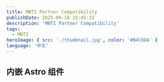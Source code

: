 ```yaml
---
title: MBTI Partner Compatibility
publishDate: 2025-09-18 15:45:33
description: 'MBTI Partner Compatibility'
tags:
  - MBTI
heroImage: { src: './thumbnail.jpg', color: '#B4C6DA' }
language: '中文'
---
```


## 内嵌 Astro 组件

<div id="container" style="height: 100%"></div>
<!-- <script type="text/javascript" src="https://code.jquery.com/jquery-3.1.1.min.js"></script> -->
<script type="text/javascript" src="https://fastly.jsdelivr.net/npm/echarts@5/dist/echarts.min.js"></script>
<script type="text/javascript">
    var dom = document.getElementById('container');
    var myChart = echarts.init(dom, null, {
      renderer: 'canvas',
      useDirtyRect: false
    });
    var app = {};
    
    var option;

    // Click on the data to toggle grouping
      const mbti = [
        'ENFJ',
        'ENFP',
        'ENTJ',
        'ENTP',
        'ESFJ',
        'ESFP',
        'ESTJ',
        'ESTP',
        'INFJ',
        'INFP',
        'INTJ',
        'INTP',
        'ISFJ',
        'ISFP',
        'ISTJ',
        'ISTP'
      ];
      const color = {
        green: '#2D9A69',
        purple: '#7D568F',
        blue: '#3A8DAB',
        yellow: '#E0A433',
        greenLighter: '#10CA77',
        purpleLighter: '#9253AF',
        blueLighter: '#26A9D9',
        yellowLighter: '#F4AC24',
        greenDarker: '#0FB369',
        purpleDarker: '#854AA0',
        blueDarker: '#2298C3',
        yellowDarker: '#F2A30D'
      };
      const fontSize = {
        group: window.innerHeight > 700 ? 24 : 16,
        item: window.innerHeight > 700 ? 13 : 11,
        value: window.innerHeight > 700 ? 15 : 12
      };
      const getColor = (mbti, lightness = 0) => {
        if (mbti.indexOf('NF') >= 0) {
          return lightness < 0
            ? color.greenLighter
            : lightness > 0
            ? color.greenDarker
            : color.green;
        }
        if (mbti.indexOf('NT') >= 0) {
          return lightness < 0
            ? color.purpleLighter
            : lightness > 0
            ? color.purpleDarker
            : color.purple;
        }
        if (mbti.indexOf('S') >= 0 && mbti.indexOf('J') >= 0) {
          return lightness < 0
            ? color.blueLighter
            : lightness > 0
            ? color.blueDarker
            : color.blue;
        }
        if (mbti.indexOf('S') >= 0 && mbti.indexOf('P') >= 0) {
          return lightness < 0
            ? color.yellowLighter
            : lightness > 0
            ? color.yellowDarker
            : color.yellow;
        }
      };
      const generateGroup = (groupName) => {
        const colorMap = {
          NF: color.green,
          NT: color.purple,
          SJ: color.blue,
          SP: color.yellow
        };
        const groupMembers = {
          NF: ['INFJ', 'INFP', 'ENFJ', 'ENFP'],
          NT: ['INTJ', 'INTP', 'ENTJ', 'ENTP'],
          SJ: ['ISFJ', 'ISTJ', 'ESFJ', 'ESTJ'],
          SP: ['ISFP', 'ISTP', 'ESFP', 'ESTP']
        };
        return {
          value: groupName,
          label: {
            color: colorMap[groupName],
            fontSize: fontSize.group,
            fontWeight: 'bolder',
            padding: 0
          },
          children: groupMembers[groupName].map((mbti) => ({
            value: mbti,
            label: {
              color: colorMap[groupName],
              fontSize: fontSize.item,
              fontWeight: 'bold'
            }
          }))
        };
      };
      const xData = [
        generateGroup('NF'),
        generateGroup('NT'),
        generateGroup('SJ'),
        generateGroup('SP')
      ];
      const yData = [
        generateGroup('NF'),
        generateGroup('NT'),
        generateGroup('SJ'),
        generateGroup('SP')
      ];
      const originalData = [
        ['ENFJ', 'ENFJ', 0.86],
        ['ENFJ', 'ENFP', 0.91],
        ['ENFJ', 'ENTJ', 0.42],
        ['ENFJ', 'ENTP', 0.73],
        ['ENFJ', 'ESFJ', 0.64],
        ['ENFJ', 'ESFP', 0.8],
        ['ENFJ', 'ESTJ', 0.22],
        ['ENFJ', 'ESTP', 0.41],
        ['ENFJ', 'INFJ', 0.74],
        ['ENFJ', 'INFP', 0.73],
        ['ENFJ', 'INTJ', 0.16],
        ['ENFJ', 'INTP', 0.35],
        ['ENFJ', 'ISFJ', 0.3],
        ['ENFJ', 'ISFP', 0.4],
        ['ENFJ', 'ISTJ', 0.18],
        ['ENFJ', 'ISTP', 0.09],
        ['ENFP', 'ENFJ', 0.91],
        ['ENFP', 'ENFP', 0.97],
        ['ENFP', 'ENTJ', 0.37],
        ['ENFP', 'ENTP', 0.85],
        ['ENFP', 'ESFJ', 0.42],
        ['ENFP', 'ESFP', 0.93],
        ['ENFP', 'ESTJ', 0.27],
        ['ENFP', 'ESTP', 0.76],
        ['ENFP', 'INFJ', 0.51],
        ['ENFP', 'INFP', 0.73],
        ['ENFP', 'INTJ', 0.13],
        ['ENFP', 'INTP', 0.36],
        ['ENFP', 'ISFJ', 0.11],
        ['ENFP', 'ISFP', 0.49],
        ['ENFP', 'ISTJ', 0.04],
        ['ENFP', 'ISTP', 0.14],
        ['ENTJ', 'ENFJ', 0.42],
        ['ENTJ', 'ENFP', 0.37],
        ['ENTJ', 'ENTJ', 0.91],
        ['ENTJ', 'ENTP', 0.81],
        ['ENTJ', 'ESFJ', 0.53],
        ['ENTJ', 'ESFP', 0.51],
        ['ENTJ', 'ESTJ', 0.87],
        ['ENTJ', 'ESTP', 0.74],
        ['ENTJ', 'INFJ', 0.25],
        ['ENTJ', 'INFP', 0.13],
        ['ENTJ', 'INTJ', 0.46],
        ['ENTJ', 'INTP', 0.47],
        ['ENTJ', 'ISFJ', 0.29],
        ['ENTJ', 'ISFP', 0.06],
        ['ENTJ', 'ISTJ', 0.66],
        ['ENTJ', 'ISTP', 0.41],
        ['ENTP', 'ENFJ', 0.73],
        ['ENTP', 'ENFP', 0.64],
        ['ENTP', 'ENTJ', 0.81],
        ['ENTP', 'ENTP', 0.94],
        ['ENTP', 'ESFJ', 0.32],
        ['ENTP', 'ESFP', 0.87],
        ['ENTP', 'ESTJ', 0.7],
        ['ENTP', 'ESTP', 0.92],
        ['ENTP', 'INFJ', 0.11],
        ['ENTP', 'INFP', 0.35],
        ['ENTP', 'INTJ', 0.22],
        ['ENTP', 'INTP', 0.51],
        ['ENTP', 'ISFJ', 0.05],
        ['ENTP', 'ISFP', 0.14],
        ['ENTP', 'ISTJ', 0.11],
        ['ENTP', 'ISTP', 0.35],
        ['ESFJ', 'ESFJ', 0.94],
        ['ESFJ', 'ESFP', 0.4],
        ['ESFJ', 'ESTJ', 0.77],
        ['ESFJ', 'ESTP', 0.37],
        ['ESFJ', 'INFJ', 0.74],
        ['ESFJ', 'INFP', 0.17],
        ['ESFJ', 'INTJ', 0.32],
        ['ESFJ', 'INTP', 0.05],
        ['ESFJ', 'ISFJ', 0.79],
        ['ESFJ', 'ISFP', 0.57],
        ['ESFJ', 'ISTJ', 0.71],
        ['ESFJ', 'ISTP', 0.19],
        ['ESFP', 'ESFP', 0.7],
        ['ESFP', 'ESTJ', 0.39],
        ['ESFP', 'ESTP', 0.75],
        ['ESFP', 'INFJ', 0.43],
        ['ESFP', 'INFP', 0.58],
        ['ESFP', 'INTJ', 0.22],
        ['ESFP', 'INTP', 0.39],
        ['ESFP', 'ISFJ', 0.12],
        ['ESFP', 'ISFP', 0.58],
        ['ESFP', 'ISTJ', 0.08],
        ['ESFP', 'ISTP', 0.26],
        ['ESTJ', 'ESTJ', 0.96],
        ['ESTJ', 'ESTP', 0.78],
        ['ESTJ', 'INFJ', 0.14],
        ['ESTJ', 'INFP', 0.03],
        ['ESTJ', 'INTJ', 0.33],
        ['ESTJ', 'INTP', 0.22],
        ['ESTJ', 'ISFJ', 0.48],
        ['ESTJ', 'ISFP', 0.22],
        ['ESTJ', 'ISTJ', 0.79],
        ['ESTJ', 'ISTP', 0.55],
        ['ESTP', 'ESTP', 0.95],
        ['ESTP', 'INFJ', 0.05],
        ['ESTP', 'INFP', 0.24],
        ['ESTP', 'INTJ', 0.17],
        ['ESTP', 'INTP', 0.39],
        ['ESTP', 'ISFJ', 0.12],
        ['ESTP', 'ISFP', 0.43],
        ['ESTP', 'ISTJ', 0.2],
        ['ESTP', 'ISTP', 0.62],
        ['INFJ', 'INFJ', 0.95],
        ['INFJ', 'INFP', 0.85],
        ['INFJ', 'INTJ', 0.65],
        ['INFJ', 'INTP', 0.5],
        ['INFJ', 'ISFJ', 0.85],
        ['INFJ', 'ISFP', 0.58],
        ['INFJ', 'ISTJ', 0.53],
        ['INFJ', 'ISTP', 0.23],
        ['INFP', 'INFP', 0.97],
        ['INFP', 'INTJ', 0.7],
        ['INFP', 'INTP', 0.84],
        ['INFP', 'ISFJ', 0.46],
        ['INFP', 'ISFP', 0.78],
        ['INFP', 'ISTJ', 0.21],
        ['INFP', 'ISTP', 0.49],
        ['INTJ', 'INTJ', 0.86],
        ['INTJ', 'INTP', 0.89],
        ['INTJ', 'ISFJ', 0.79],
        ['INTJ', 'ISFP', 0.45],
        ['INTJ', 'ISTJ', 0.85],
        ['INTJ', 'ISTP', 0.78],
        ['INTP', 'INTP', 0.96],
        ['INTP', 'ISFJ', 0.38],
        ['INTP', 'ISFP', 0.43],
        ['INTP', 'ISTJ', 0.51],
        ['INTP', 'ISTP', 0.81],
        ['ISFJ', 'ISFJ', 0.95],
        ['ISFJ', 'ISFP', 0.76],
        ['ISFJ', 'ISTJ', 0.93],
        ['ISFJ', 'ISTP', 0.62],
        ['ISFP', 'ISFP', 0.97],
        ['ISFP', 'ISTJ', 0.47],
        ['ISFP', 'ISTP', 0.76],
        ['ISTJ', 'ISTJ', 0.96],
        ['ISTJ', 'ISTP', 0.78],
        ['ISTP', 'ISTP', 0.96]
      ];
      const dataMap = new Map();
      const avgData = {};
      for (const [a, b, v] of originalData) {
        dataMap.set(`${a}-${b}`, v);
      }
      const heatmapData = [];
      const scatterData = [];
      const decalSize = 1;
      for (const a of mbti) {
        for (const b of mbti) {
          const key = `${a}-${b}`;
          const altKey = `${b}-${a}`;
          let value;
          if (dataMap.has(key)) {
            value = [a, b, dataMap.get(key)];
          } else if (dataMap.has(altKey)) {
            value = [a, b, dataMap.get(altKey)];
          } else {
            value = [a, b, 0];
          }
          heatmapData.push({
            value,
            itemStyle: {
              decal: {
                shape: 'circle',
                symbolSize: 1,
                color: getColor(a, 1),
                backgroundColor: getColor(b, 1),
                dashArrayX: [
                  [decalSize, decalSize],
                  [0, decalSize, decalSize, 0]
                ],
                dashArrayY: [decalSize, 0]
              },
              borderColor: getColor(b),
              borderWidth: 0
            }
          });
          scatterData.push({
            value,
            label: {
              color: value[2] < 0.2 ? getColor(b) : '#fff',
              opacity: value[2] < 0.15 ? 0.6 : 1
            }
          });
        }
      }
      const size = Math.round(Math.min(window.innerWidth, window.innerHeight) * 0.9);
      const fontFamily = 'Ubuntu Condensed, sans-serif';
      const detailSeries = [
        {
          id: 'detail-heatmap',
          type: 'heatmap',
          coordinateSystem: 'matrix',
          data: heatmapData,
          label: {
            show: false
          },
          emphasis: {
            itemStyle: {
              borderWidth: 5
            }
          }
        },
        {
          id: 'detail-scatter',
          type: 'scatter',
          coordinateSystem: 'matrix',
          symbolSize: 0,
          data: scatterData,
          color: '#fff',
          label: {
            show: true,
            formatter: (params) => Math.round(params.value[2] * 100) + '%',
            fontWeight: 'bold',
            color: 'inherit'
          },
          silent: true
        }
      ];
      const getGroup = (mbti) => {
        if (mbti.indexOf('NF') >= 0) {
          return 'NF';
        }
        if (mbti.indexOf('NT') >= 0) {
          return 'NT';
        }
        if (mbti[1] === 'S' && mbti[3] === 'J') {
          return 'SJ';
        }
        if (mbti[1] === 'S' && mbti[3] === 'P') {
          return 'SP';
        }
        return '';
      };
      const groupRawData = {};
      for (let i = 0; i < originalData.length; ++i) {
        const [a, b, v] = originalData[i];
        const groupA = getGroup(a);
        const groupB = getGroup(b);
        const key = groupA > groupB ? `${groupA}-${groupB}` : `${groupB}-${groupA}`;
        if (groupRawData[key]) {
          groupRawData[key].push(v);
        } else {
          groupRawData[key] = [v];
        }
      }
      const groupData = [];
      function median(arr) {
        const sorted = arr.slice().sort((a, b) => a - b);
        const mid = Math.floor(sorted.length / 2);
        if (sorted.length % 2 === 0) {
          return (sorted[mid - 1] + sorted[mid]) / 2;
        } else {
          return sorted[mid];
        }
      }
      for (const key in groupRawData) {
        if (groupRawData.hasOwnProperty(key)) {
          const [a, b] = key.split('-');
          const v = median(groupRawData[key]);
          const colorA = getColor(a, 1);
          const colorB = getColor(b, 1);
          const label = {
            color: v < 0.2 ? getColor(b) : '#fff',
            fontSize: fontSize.value,
            fontWeight: 'bold',
            opacity: v < 0.15 ? 0.6 : 1,
            formatter: (params) => {
              return `${Math.round(params.value[2] * 100)}%`;
            }
          };
          const decalSize = 3;
          const itemStyle = {
            decal: {
              shape: 'circle',
              symbolSize: 1,
              color: colorA,
              backgroundColor: colorB,
              dashArrayX: [
                [decalSize, decalSize],
                [0, decalSize, decalSize, 0]
              ],
              dashArrayY: [decalSize, 0]
            },
            borderColor: getColor(b),
            borderWidth: 0
          };
          groupData.push({
            value: [a, b, v],
            label,
            itemStyle
          });
          if (a !== b) {
            groupData.push({
              value: [b, a, v],
              label,
              itemStyle
            }); // Symmetric
          }
        }
      }
      const groupSeries = [
        {
          id: 'summary-heatmap',
          type: 'heatmap',
          coordinateSystem: 'matrix',
          data: groupData,
          label: {
            show: true
          }
        }
      ];
      option = {
        backgroundColor: '#F0F7F9',
        textStyle: {
          fontFamily
        },
        title: {
          text: 'MBTI Partner Compatibility',
          subtext:
            'Data from: https://www.personalitydata.org/16-types/enfj-relationships#partner-matrix',
          sublink:
            'https://www.personalitydata.org/16-types/enfj-relationships#partner-matrix',
          left: 'center',
          top: 5,
          textStyle: {
            fontSize: 20,
            color: '#57576A'
          },
          itemGap: 5
        },
        tooltip: {
          formatter: (params) => {
            return `<span style="color:${getColor(
              params.value[1]
            )};font-weight:bold">${params.value[1]}</span> /
                                  <span style="color:${getColor(
                                    params.value[0]
                                  )};font-weight:bold">${params.value[0]}</span> :
                                  ${Math.round(params.value[2] * 100)}%`;
          },
          borderColor: '#eee',
          padding: [2, 8]
        },
        matrix: {
          x: {
            data: xData,
            itemStyle: {
              borderColor: 'transparent',
              borderWidth: 0
            },
            dividerLineStyle: {
              width: 0
            },
            label: {
              fontFamily
            },
            levels: [
              {
                levelSize: 25
              },
              {
                levelSize: 30
              }
            ]
          },
          y: {
            data: yData,
            itemStyle: {
              borderColor: 'transparent',
              borderWidth: 0
            },
            dividerLineStyle: {
              width: 0
            },
            label: {
              fontFamily
            }
          },
          body: {
            itemStyle: {
              borderWidth: 0
            },
            label: {
              fontFamily
            }
          },
          width: size,
          height: size,
          left: (window.innerWidth - size) / 2,
          top: 50,
          backgroundStyle: {
            color: 'transparent',
            borderColor: 'transparent',
            borderWidth: 0
          }
        },
        visualMap: [
          {
            type: 'continuous',
            min: 0,
            max: 1,
            dimension: 2,
            calculable: true,
            orient: 'horizontal',
            top: 5,
            left: 'center',
            inRange: {
              opacity: [0, 1]
            },
            seriesIndex: [0, 2],
            show: false
          }
        ],
        series: detailSeries,
        aria: {
          enabled: true,
          decal: {
            show: true
          }
        },
        animation: 0
      };
      let isGroup = false;
      myChart.on('click', () => {
        isGroup = !isGroup;
        option.series = isGroup ? groupSeries : detailSeries;
        myChart.setOption(option, true);
      });


    if (option && typeof option === 'object') {
      myChart.setOption(option);
    }

    window.addEventListener('resize', myChart.resize);
</script>